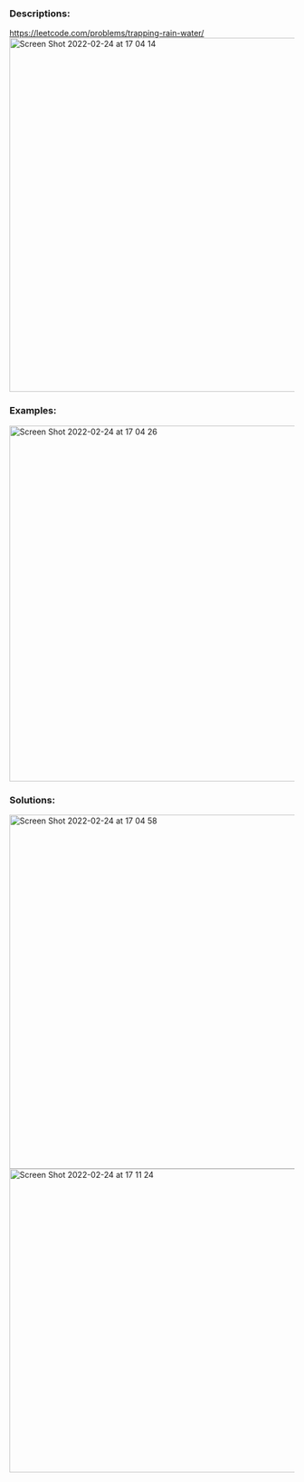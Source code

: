 ### Descriptions:
https://leetcode.com/problems/trapping-rain-water/
<img width="626" alt="Screen Shot 2022-02-24 at 17 04 14" src="https://user-images.githubusercontent.com/49216429/155615275-a256ecc7-d9c9-4727-88ab-fb900c6fa403.png">

### Examples:
<img width="629" alt="Screen Shot 2022-02-24 at 17 04 26" src="https://user-images.githubusercontent.com/49216429/155615302-286ddaad-ca1e-4c71-b00d-0f441c0731fa.png">

### Solutions:
<img width="626" alt="Screen Shot 2022-02-24 at 17 04 58" src="https://user-images.githubusercontent.com/49216429/155615390-332db3ba-d915-4b15-be55-0807860c0a98.png">
<img width="537" alt="Screen Shot 2022-02-24 at 17 11 24" src="https://user-images.githubusercontent.com/49216429/155616104-7574aa07-56ef-4e73-9bf9-d56e8bb9018e.png">
